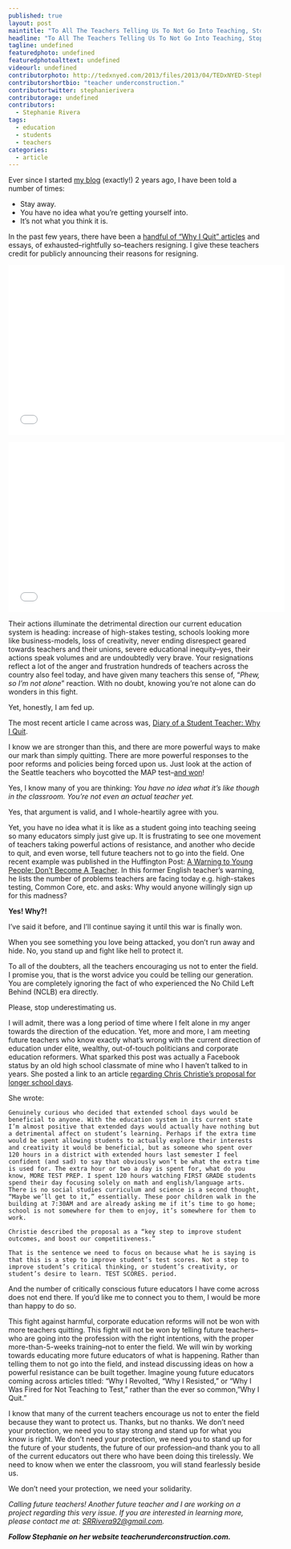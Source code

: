 ```yaml
---
published: true
layout: post
maintitle: "To All The Teachers Telling Us To Not Go Into Teaching, Stop. - {Young}ist"
headline: "To All The Teachers Telling Us To Not Go Into Teaching, Stop."
tagline: undefined
featuredphoto: undefined
featuredphotoalttext: undefined
videourl: undefined
contributorphoto: http://tedxnyed.com/2013/files/2013/04/TEDxNYED-Steph-Rivera-1.jpg
contributorshortbio: "teacher underconstruction."
contributortwitter: stephanierivera
contributorage: undefined
contributors: 
  - Stephanie Rivera
tags: 
  - education
  - students
  - teachers
categories: 
  - article
---
```

Ever since I started [my blog](http://teacherunderconstruction.com/) (exactly!) 2 years ago, I have been told a number of times:

- Stay away.
- You have no idea what you’re getting yourself into.
- It’s not what you think it is.


In the past few years, there have been a [handful of “Why I Quit” articles](http://teacherunderconstruction.com/2013/05/26/updated-list-of-public-teacher-resignations/) and essays, of exhausted–rightfully so–teachers resigning. I give these teachers credit for publicly announcing their reasons for resigning.

<p>
<iframe width="551" height="340" src="//www.youtube.com/embed/uH9vxq1iJVM" frameborder="0" allowfullscreen></iframe>
</p>

<p>
<iframe width="551" height="340" src="//www.youtube.com/embed/sBSgchJe2Z0" frameborder="0" allowfullscreen></iframe>
</p>

Their actions illuminate the detrimental direction our current education system is heading: increase of high-stakes testing, schools looking more like business-models, loss of creativity, never ending disrespect geared towards teachers and their unions, severe educational inequity–yes, their actions speak volumes and are undoubtedly very brave. Your resignations reflect a lot of the anger and frustration hundreds of teachers across the country also feel today, and have given many teachers this sense of, “*Phew, so I’m not alone*” reaction. With no doubt, knowing you’re not alone can do wonders in this fight.

Yet, honestly, I am fed up.

The most recent article I came across was, [Diary of a Student Teacher: Why I Quit](http://www.huffingtonpost.com/matt-bieber/diary-of-a-student-teache_2_b_4500173.html).

I know we are stronger than this, and there are more powerful ways to make our mark than simply quitting. There are more powerful responses to the poor reforms and policies being forced upon us. Just look at the action of the Seattle teachers who boycotted the MAP test–[and won](http://www.washingtonpost.com/blogs/answer-sheet/wp/2013/05/16/seattle-teachers-boycotting-test-score-a-victory/)!

Yes, I know many of you are thinking: *You have no idea what it’s like though in the classroom. You’re not even an actual teacher yet.*

Yes, that argument is valid, and I whole-heartily agree with you.

Yet, you have no idea what it is like as a student going into teaching seeing so many educators simply just give up. It is frustrating to see one movement of teachers taking powerful actions of resistance, and another who decide to quit, and even worse, tell future teachers not to go into the field. One recent example was published in the Huffington Post: [A Warning to Young People: Don’t Become A Teacher](http://www.huffingtonpost.com/randy-turner/a-warning-to-young-people_b_3033304.html). In this former English teacher’s warning, he lists the number of problems teachers are facing today e.g. high-stakes testing, Common Core, etc. and asks: Why would anyone willingly sign up for this madness?

**Yes! Why?!**

I’ve said it before, and I’ll continue saying it until this war is finally won.

When you see something you love being attacked, you don’t run away and hide. No, you stand up and fight like hell to protect it.

To all of the doubters, all the teachers encouraging us not to enter the field. I promise you, that is the worst advice you could be telling our generation. You are completely ignoring the fact of who experienced the No Child Left Behind (NCLB) era directly.

Please, stop underestimating us.

I will admit, there was a long period of time where I felt alone in my anger towards the direction of the education. Yet, more and more, I am meeting future teachers who know exactly what’s wrong with the current direction of education under elite, wealthy, out-of-touch politicians and corporate education reformers. What sparked this post was actually a Facebook status by an old high school classmate of mine who I haven’t talked to in years. She posted a link to an article [regarding Chris Christie’s proposal for longer school days](http://nbcpolitics.nbcnews.com/_news/2014/01/14/22298367-scandal-plagued-chris-christie-proposes-longer-school-day?lite).

She wrote:

	Genuinely curious who decided that extended school days would be beneficial to anyone. With the education system in its current state I’m almost positive that extended days would actually have nothing but a detrimental affect on student’s learning. Perhaps if the extra time would be spent allowing students to actually explore their interests and creativity it would be beneficial, but as someone who spent over 120 hours in a district with extended hours last semester I feel confident (and sad) to say that obviously won’t be what the extra time is used for. The extra hour or two a day is spent for, what do you know, MORE TEST PREP. I spent 120 hours watching FIRST GRADE students spend their day focusing solely on math and english/language arts. There is no social studies curriculum and science is a second thought, “Maybe we’ll get to it,” essentially. These poor children walk in the building at 7:30AM and are already asking me if it’s time to go home; school is not somewhere for them to enjoy, it’s somewhere for them to work.

	Christie described the proposal as a “key step to improve student outcomes, and boost our competitiveness.”

	That is the sentence we need to focus on because what he is saying is that this is a step to improve student’s test scores. Not a step to improve student’s critical thinking, or student’s creativity, or student’s desire to learn. TEST SCORES. period.

And the number of critically conscious future educators I have come across does not end there. If you’d like me to connect you to them, I would be more than happy to do so.

This fight against harmful, corporate education reforms will not be won with more teachers quitting. This fight will not be won by telling future teachers–who are going into the profession with  the right intentions, with the proper more-than-5-weeks training–not to enter the field. We will win by working towards educating more future educators of what is happening. Rather than telling them to not go into the field, and instead discussing ideas on how a powerful resistance can be built together. Imagine young future educators coming across articles titled: “Why I Revolted, “Why I Resisted,” or “Why I Was Fired for Not Teaching to Test,” rather than the ever so common,”Why I Quit.”

I know that many of the current teachers encourage us not to enter the field because they want to protect us. Thanks, but no thanks. We don’t need your protection, we need you to stay strong and stand up for what you know is right. We don’t need your protection, we need you to stand up for the future of your students, the future of our profession–and thank you to all of the current educators out there who have been doing this tirelessly. We need to know when we enter the classroom, you will stand fearlessly beside us.

We don’t need your protection, we need your solidarity.

*Calling future teachers!*
*Another future teacher and I are working on a project regarding this very issue. If you are interested in learning more, please contact me at: SRRivera92@gmail.com.*

***Follow Stephanie on her website teacherunderconstruction.com.***

